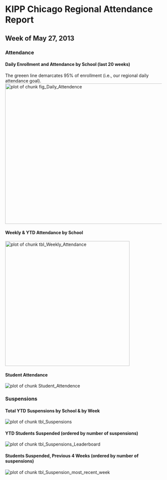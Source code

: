 KIPP Chicago Regional Attendance Report
========================================================
Week of May 27, 2013
--------------------------------------------------------

### Attendance













#### Daily Enrollment and Attendance by School (last 20 weeks)
The greeen line demarcates 95% of enrollment (i.e., our regional daily attendance goal).
<img src="figure/fig_Daily_Attendence.png" width="1050" height="450"  alt="plot of chunk fig_Daily_Attendence" title="plot of chunk fig_Daily_Attendence" /> 


#### Weekly & YTD Attendance by School
<img src="figure/tbl_Weekly_Attendance.png" width="400"   alt="plot of chunk tbl_Weekly_Attendance" title="plot of chunk tbl_Weekly_Attendance" /> 


#### Student Attendance 
![plot of chunk Student_Attendence](figure/Student_Attendence.png) 



### Suspensions


#### Total YTD Suspensions by School & by Week
![plot of chunk tbl_Suspensions](figure/tbl_Suspensions.png) 

#### YTD Students Suspended (ordered by number of suspensions)
![plot of chunk tbl_Suspensions_Leaderboard](figure/tbl_Suspensions_Leaderboard.png) 

#### Students Suspended, Previous 4 Weeks (ordered by number of suspensions)
![plot of chunk tbl_Suspension_most_recent_week](figure/tbl_Suspension_most_recent_week.png) 



